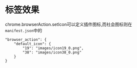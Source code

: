 # 标签效果

chrome.browserAction.setIcon可以定义插件图标,而社会图标则在`manifest.json`中的

```
"browser_action": {
    "default_icon": {
        "19": "images/icon19_0.png",
        "38": "images/icon38_0.png"
    }
}
```
